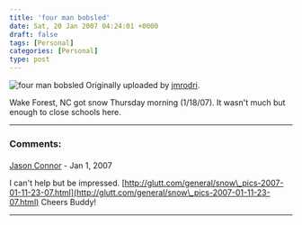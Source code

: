 ```yaml
---
title: 'four man bobsled'
date: Sat, 20 Jan 2007 04:24:01 +0000
draft: false
tags: [Personal]
categories: [Personal]
type: post
---
```


![four man bobsled](/img/2007/01/20/IMG_1805.jpg)
Originally uploaded by [jmrodri](http://www.flickr.com/people/jmrodri/).

Wake Forest, NC got snow Thursday morning (1/18/07). It wasn't much but enough
to close schools here.

---
### Comments:
####
[Jason Connor](http://glutt.com "jlc@glutt.com") - <time datetime="2007-01-22 02:28:50">Jan 1, 2007</time>

I can't help but be impressed.
[http://glutt.com/general/snow\_pics-2007-01-11-23-07.html](http://glutt.com/general/snow\_pics-2007-01-11-23-07.html) Cheers Buddy!
<hr />
